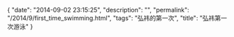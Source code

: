 {
  "date": "2014-09-02 23:15:25",
  "description": "",
  "permalink": "/2014/9/first_time_swimming.html",
  "tags": "弘祎的第一次",
  "title": "弘祎第一次游泳"
}